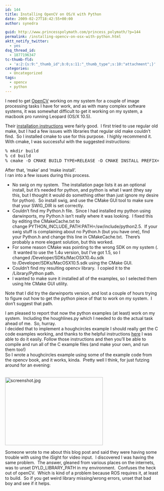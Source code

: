 ```yaml
---
id: 144
title: Installing OpenCV on OS/X with Python
date: 2009-02-27T18:42:55+00:00
author: synedra

guid: http://www.princesspolymath.com/princess_polymath/?p=144
permalink: /installing-opencv-on-osx-with-python.html
aktt_notify_twitter:
  - yes
dsq_thread_id:
  - 1877196347
tc-thumb-fld:
  - 'a:2:{s:9:"_thumb_id";b:0;s:11:"_thumb_type";s:10:"attachment";}'
categories:
  - Uncategorized
tags:
  - opencv
  - python
---
```

I need to get [OpenCV](http://opencv.willowgarage.com/wiki/Welcome) working on my system for a couple of image processing tasks I have for work, and as with many complex software systems, it was somewhat difficult to get it working on my system, a macbook pro running Leopard (OS/X 10.5). 

<div>
</div>

<div>
  Their <a href="http://opencv.willowgarage.com/wiki/InstallGuide">installation instructions</a> were fairly good.  I first tried to use regular old make, but I had a few issues with libraries that regular old make couldn&#8217;t find.  So I installed cmake to use for this purpose.  I highly recommend it.
</div>

<div>
</div>

<div>
  With cmake, I was successful with the suggested instructions:
</div>

<div>
  <pre>% mkdir build
% cd build
% cmake -D CMAKE_BUILD_TYPE=RELEASE -D CMAKE_INSTALL_PREFIX=/usr/local -DBUILD_PYTHON_SUPPORT=ON ../
</pre>
</div>

<div>
</div>

<div>
  After that, &#8216;make&#8217; and &#8216;make install&#8217;.  
</div>

<div>
</div>

<div>
  I ran into a few issues during this process.
</div>

<div>
</div>

<div>
  <ul>
    <li>
      No swig on my system.  The installation page lists it as an optional install, but it&#8217;s needed for python, and python is what I want (they say this, but I thought it would do something other than just ignore my desire for python).  So install swig, and use the CMake GUI tool to make sure that your SWIG_DIR is set correctly.
    </li>
    <li>
      Couldn&#8217;t find my Python.h file.  Since I had installed my python using darwinports, my Python.h isn&#8217;t really where it was looking.  I fixed this by editing the CMakeCache.txt to change PYTHON_INCLUDE_PATH:PATH=/sw/include/python2.5.  If your swig stuff is complaining about no Python.h (but you have one), find your Python.h and change this line in CMakeCache.txt.  There&#8217;s probably a more elegant solution, but this worked.
    </li>
    <li>
      For some reason CMake was pointing to the wrong SDK on my system (.  It wanted to use the 1.4u version, but I&#8217;ve got 1.5, so I changed /Developer/SDKs/MacOSX10.4u.sdk to /Developer/SDKs/MacOSX10.5.sdk using the CMake GUI.
    </li>
    <li>
      Couldn&#8217;t find my resulting opencv library.  I copied it to the /Library/Python path.
    </li>
    <li>
      I wanted to make sure it installed all of the examples, so I selected them using hte CMake GUI utility.
    </li>
  </ul>
  
  <p>
    Note that I did try the darwinports version, and lost a couple of hours trying to figure out how to get the python piece of that to work on my system.  I don&#8217;t suggest that path.
  </p>
</div>

<div>
</div>

<div>
  I am pleased to report that now the python examples (at least) work on my system.  Including the houghlines.py which I needed to do the actual task ahead of me.  So, hurray.
</div>

<div>
</div>

<div>
  I decided that to implement a houghcircles example I should really get the C code examples working, and thanks to the helpful instructions <a href="http://wiki.nuigroup.com/Installing_OpenCV_on_Mac_OS_X">here</a> I was able to do it easily. Follow those instructions and then you&#8217;ll be able to compile and run all of the C example files (and make your own, and run them too!)
</div>

<div>
</div>

<div>
  So I wrote a houghcircles example using some of the example code from the opencv book, and it works, kinda.  Pretty well I think, for just futzing around for an evening:
</div>

<div>
</div>

<div>
  <span class="Apple-style-span" style="color: rgb(0, 0, 0); font-size: 14px; white-space: pre-wrap;"><br /></span>
</div>

<span class="mt-enclosure mt-enclosure-image" style="display: inline;"><img alt="screenshot.jpg" src="http://www.princesspolymath.com/princess_polymath/screenshot.jpg" width="320" height="222" class="mt-image-none" style="" /></span> 

<div>
</div>

<div>
  Someone wrote to me about this blog post and said they were having some trouble with using the iSight for video input.  I discovered I was having the same problem.  The answer, gleaned from various places on the internets, was to unset DYLD_LIBRARY_PATH in my environment.  Confuses the heck out of openCV.  Which is kind of a problem because ROS requires it, at least to build.  So if you get weird library missing/wrong errors, unset that bad boy and see if it helps.
</div>
